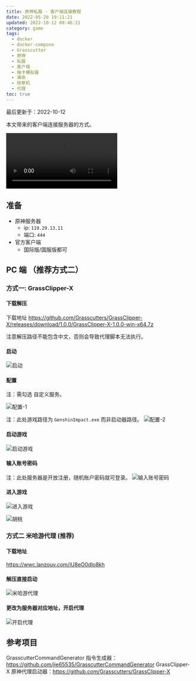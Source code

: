 ```yaml
---
title: 原神私服 - 客户端连接教程
date: 2022-05-20 19:11:21
updated: 2022-10-12 09:46:21
category: game
tags:
  - docker
  - docker-compose
  - Grasscutter
  - 原神
  - 私服
  - 客户端
  - 抽卡模拟器
  - 满命
  - 除草机
  - 代理
toc: true
---
```


最后更新于：2022-10-12

本文带来的客户端连接服务器的方式。

<video src="/img/grasscutter/胡桃.mp4" controls="controls"></video>

<!-- more -->

## 准备

- 原神服务器
    - ip:   `119.29.13.11`
    - 端口: `444`
- 官方客户端
  - 国际版/国服版都可

## PC 端 （推荐方式二）

### 方式一: GrassClipper-X

#### 下载解压

下载地址 https://github.com/Grasscutters/GrassClipper-X/releases/download/1.0.0/GrassClipper-X-1.0.0-win-x64.7z

注意解压路径不能包含中文，否则会导致代理脚本无法执行。

#### 启动

![启动](/img/grasscutter/Grasscutter-X-01.webp) 

#### 配置 

注：需勾选 自定义服务。

![配置-1 ](/img/grasscutter/Grasscutter-X-02.webp) 


注：此处游戏路径为 `GenshinImpact.exe` 而非启动器路径。
![配置-2 ](/img/grasscutter/Grasscutter-X-03.webp) 


#### 启动游戏

![启动游戏 ](/img/grasscutter/Grasscutter-X-04.webp) 

#### 输入账号密码

注：此处服务器是开放注册，随机账户密码就可登录。
![输入账号密码 ](/img/grasscutter/Grasscutter-X-05.webp) 


#### 进入游戏

![进入游戏 ](/img/grasscutter/Grasscutter-X-06.webp) 

![胡桃 ](/img/grasscutter/胡桃.webp) 


### 方式二 米哈游代理 (推荐)

#### 下载地址

https://wwc.lanzouv.com/iU8eO0dlo8kh

#### 解压直接启动

![米哈游代理 ](/img/grasscutter/米哈游代理-01.png) 

#### 更改为服务器对应地址，开启代理

![开启代理 ](/img/grasscutter/米哈游代理-02.png) 

## 参考项目

GrasscutterCommandGenerator 指令生成器： https://github.com/jie65535/GrasscutterCommandGenerator
GrassClipper-X 原神代理启动器：https://github.com/Grasscutters/GrassClipper-X
